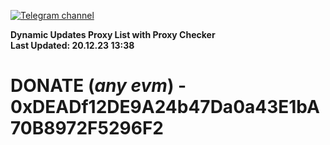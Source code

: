 [![Telegram channel](https://img.shields.io/endpoint?url=https://runkit.io/damiankrawczyk/telegram-badge/branches/master?url=https://t.me/n4z4v0d)](https://t.me/n4z4v0d) 

**Dynamic Updates Proxy List with Proxy Checker**  
**Last Updated: 20.12.23 13:38**

# DONATE (_any evm_) - 0xDEADf12DE9A24b47Da0a43E1bA70B8972F5296F2
